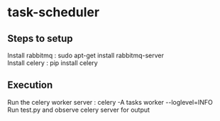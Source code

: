 # task-scheduler
## Steps to setup
Install rabbitmq : sudo apt-get install rabbitmq-server<br />
Install celery : pip install celery

## Execution
Run the celery worker server : celery -A tasks worker --loglevel=INFO <br />
Run test.py and observe celery server for output
